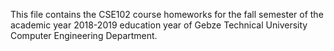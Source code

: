 This file contains the CSE102 course homeworks for the fall semester of the academic year 2018-2019 education year of Gebze Technical University Computer Engineering Department.
